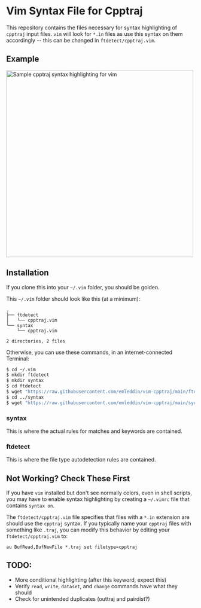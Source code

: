 # Vim Syntax File for Cpptraj

This repository contains the files necessary for syntax highlighting
of `cpptraj` input files.
`vim` will look for `*.in` files as use this syntax on them accordingly -- this
can be changed in `ftdetect/cpptraj.vim`.

## Example
<img src="https://raw.github.com/emleddin/vim-cpptraj/main/vim-ex.png?raw=true" alt="Sample cpptraj syntax highlighting for vim" width="500"/>


## Installation
If you clone this into your `~/.vim` folder, you should be golden.

This `~/.vim` folder should look like this (at a minimum):
```
.
├── ftdetect
│   └── cpptraj.vim
└── syntax
    └── cpptraj.vim

2 directories, 2 files
```

Otherwise, you can use these commands, in an internet-connected Terminal:
```bash
$ cd ~/.vim
$ mkdir ftdetect
$ mkdir syntax
$ cd ftdetect
$ wget "https://raw.githubusercontent.com/emleddin/vim-cpptraj/main/ftdetect/cpptraj.vim"
$ cd ../syntax
$ wget "https://raw.githubusercontent.com/emleddin/vim-cpptraj/main/syntax/cpptraj.vim"
```

### syntax
This is where the actual rules for matches and keywords are contained.

### ftdetect
This is where the file type autodetection rules are contained.

## Not Working? Check These First

If you have `vim` installed but don't see normally colors, even in shell
scripts, you may have to enable syntax highlighting by creating a `~/.vimrc`
file that contains `syntax on`.

The `ftdetect/cpptraj.vim` file specifies that files with a `*.in` extension
are should use the `cpptraj` syntax.
If you typically name your `cpptraj` files with something like `.traj`, you
can modify this behavior by editing your `ftdetect/cpptraj.vim` to:
```
au BufRead,BufNewFile *.traj set filetype=cpptraj
```

## TODO:
- More conditional highlighting (after this keyword, expect this)
- Verify `read`, `write`, `dataset`,  and `change` commands have what they should
- Check for unintended duplicates (outtraj and pairdist?)
